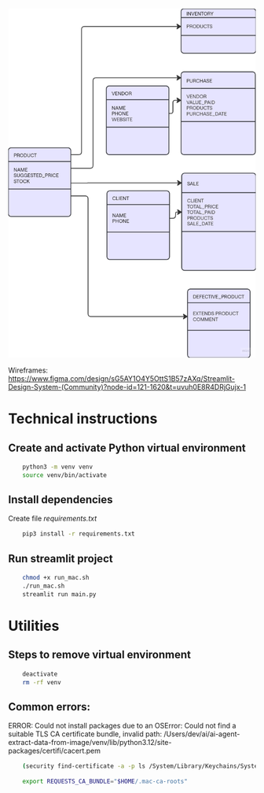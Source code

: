 
![alt text](image.png)

Wireframes: 
https://www.figma.com/design/sG5AY1O4Y5OttS1B57zAXq/Streamlit-Design-System-(Community)?node-id=121-1620&t=uvuh0E8R4DRjGujx-1

# Technical instructions

## Create and activate Python virtual environment
```bash
    python3 -m venv venv
    source venv/bin/activate
```

## Install dependencies
Create file *requirements.txt*

```bash
    pip3 install -r requirements.txt
```

## Run streamlit project

```bash
    chmod +x run_mac.sh
    ./run_mac.sh
    streamlit run main.py
```


# Utilities

## Steps to remove virtual environment
```bash
    deactivate
    rm -rf venv
```

## Common errors:
ERROR: Could not install packages due to an OSError: Could not find a suitable TLS CA certificate bundle, invalid path: /Users/dev/ai/ai-agent-extract-data-from-image/venv/lib/python3.12/site-packages/certifi/cacert.pem
```bash
    (security find-certificate -a -p ls /System/Library/Keychains/SystemRootCertificates.keychain &&  security find-certificate -a -p ls /Library/Keychains/System.keychain) > $HOME/.mac-ca-roots
```
```bash
    export REQUESTS_CA_BUNDLE="$HOME/.mac-ca-roots"
```